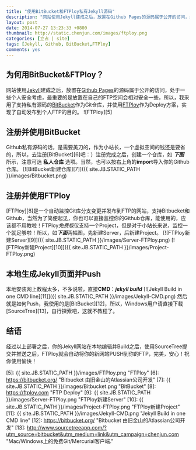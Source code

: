 ```yaml
---
title: "使用BitBucket和FTPloy私有Jekyll源码"
description: "网站使用Jekyll建成之后，放置在Github Pages的源码属于公开的访问，处于一些个人安全考虑，最重要的是放置在自己的FTP空间会相对安全一些，所以，我采用了支持私有源码的BitBucket作为Git仓库，并使用FTPloy作为Deploy方案，实现了自动发布到个人FTP的目的。"
layout: post
date: 2014-07-27 13:23:33 +0800
thumbnail: http://static.chenjun.com/images/ftploy.png
categories: [立占 | site]
tags: [Jekyll, Github, BitBucket,FTPloy]
comments: yes
---
```

## 为何用BitBucket&FTPloy？

网站使用[Jekyll][1]建成之后，放置在[Github Pages][2]的源码属于公开的访问，处于一些个人安全考虑，最重要的是放置在自己的FTP空间会相对安全一些，所以，我采用了支持私有源码的[BitBucket][3]作为Git仓库，并使用[FTPloy][4]作为Deploy方案，实现了自动发布到个人FTP的目的。
![FTPloy][5]
## 注册并使用BitBucket

Github私有源码的话，是需要美刀的，作为小站长，一个虚拟空间的钱还是要省的，所以，去注册[BitBucket][6]吧：）注册完成之后，创建一个仓库，如 ***下图*** 所示，注意可选 **私人仓库** 选项。当然，也可以按右上角的**import**导入你的Github仓库。
[![BitBucket新建仓库][7]]({{ site.JB.STATIC_PATH }}/images/Bitbucket.png)

## 注册并使用FTPloy

[FTPloy][8]是一个自动监控Git库分支变更并发布到FTP的网站，支持Bitbucket和Github，当然为了简便起见，你也可以直接监控你的Github仓库，能使用的，应该都不用教啦！FTPloy*免费版*仅支持**一**个Project，但是对于小站长来说，监控一个就足够啦！所以，如***下面***两幅图，先新建Server，后新建Project。
[![FTPloy新建Server][9]]({{ site.JB.STATIC_PATH }}/images/Server-FTPloy.png)
[![FTPloy新建Project][10]]({{ site.JB.STATIC_PATH }}/images/Project-FTPloy.png)

## 本地生成Jekyll页面并Push

本地安装网上教程太多，不多说啦，直接**CMD**：***jekyll build***
[![Jekyll Build in one CMD line][11]]({{ site.JB.STATIC_PATH }}/images/Jekyll-CMD.png)
然后就是如何Push，我使用的是[BitBucket][12]，所以，Windows用户请直接下载[SourceTree][13]，自行探索吧，这就不教程了。

## 结语

经过以上部署之后，你的Jekyll网站在本地编辑并Build之后，使用SourceTree提交并推送之后，FTPloy就会自动将你的新网站PUSH到你的FTP，完美，安心！祝你使用愉快！


  [1]: http://jekyllrb.com "Jekyll &bull; Simple, blog-aware, static sites"
  [2]: https://pages.github.com "Github Pages"
  [3]: https://bitbucket.org/ "Bitbucket 由旧金山的Atlassian公司开发"
  [4]: https://ftploy.com "FTP Deploy"
  [5]: {{ site.JB.STATIC_PATH }}/images/FTPloy.png "FTPloy"
  [6]: https://bitbucket.org/ "Bitbucket 由旧金山的Atlassian公司开发"
  [7]: {{ site.JB.STATIC_PATH }}/images/Bitbucket.png "BitBucket"
  [8]: https://ftploy.com "FTP Deploy"
  [9]: {{ site.JB.STATIC_PATH }}/images/Server-FTPloy.png "FTPloy新建Server"
  [10]: {{ site.JB.STATIC_PATH }}/images/Project-FTPloy.png "FTPloy新建Project"
  [11]: {{ site.JB.STATIC_PATH }}/images/Jekyll-CMD.png "Jekyll Build in one CMD line"
  [12]: https://bitbucket.org/ "Bitbucket 由旧金山的Atlassian公司开发"
  [13]: http://www.sourcetreeapp.com/?utm_source=bitbucket&utm_medium=link&utm_campaign=chenjun.com "Mac/Windows上的免费Git/Mercurial客户端."